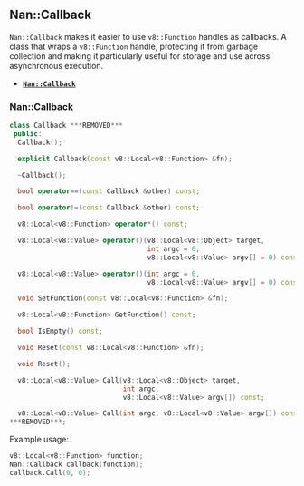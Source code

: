 ## Nan::Callback

`Nan::Callback` makes it easier to use `v8::Function` handles as callbacks. A class that wraps a `v8::Function` handle, protecting it from garbage collection and making it particularly useful for storage and use across asynchronous execution.

 - <a href="#api_nan_callback"><b><code>Nan::Callback</code></b></a>

<a name="api_nan_callback"></a>
### Nan::Callback

```c++
class Callback ***REMOVED***
 public:
  Callback();

  explicit Callback(const v8::Local<v8::Function> &fn);

  ~Callback();

  bool operator==(const Callback &other) const;

  bool operator!=(const Callback &other) const;

  v8::Local<v8::Function> operator*() const;

  v8::Local<v8::Value> operator()(v8::Local<v8::Object> target,
                                  int argc = 0,
                                  v8::Local<v8::Value> argv[] = 0) const;

  v8::Local<v8::Value> operator()(int argc = 0,
                                  v8::Local<v8::Value> argv[] = 0) const;

  void SetFunction(const v8::Local<v8::Function> &fn);

  v8::Local<v8::Function> GetFunction() const;

  bool IsEmpty() const;

  void Reset(const v8::Local<v8::Function> &fn);

  void Reset();

  v8::Local<v8::Value> Call(v8::Local<v8::Object> target,
                            int argc,
                            v8::Local<v8::Value> argv[]) const;

  v8::Local<v8::Value> Call(int argc, v8::Local<v8::Value> argv[]) const;
***REMOVED***;
```

Example usage:

```c++
v8::Local<v8::Function> function;
Nan::Callback callback(function);
callback.Call(0, 0);
```
